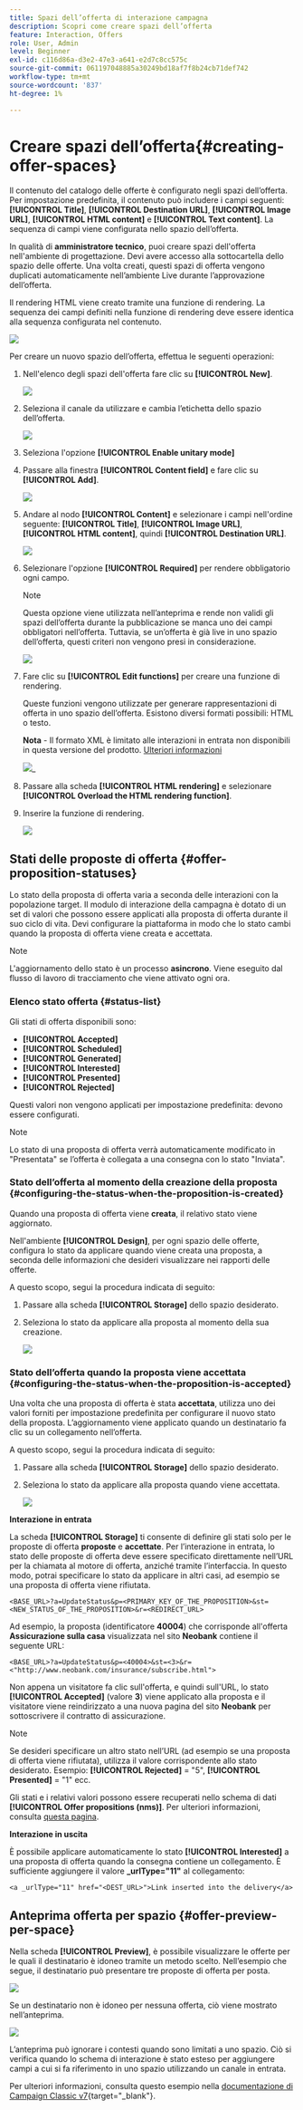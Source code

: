 ```yaml
---
title: Spazi dell’offerta di interazione campagna
description: Scopri come creare spazi dell’offerta
feature: Interaction, Offers
role: User, Admin
level: Beginner
exl-id: c116d86a-d3e2-47e3-a641-e2d7c8cc575c
source-git-commit: 061197048885a30249bd18af7f8b24cb71def742
workflow-type: tm+mt
source-wordcount: '837'
ht-degree: 1%

---
```


# Creare spazi dell’offerta{#creating-offer-spaces}

Il contenuto del catalogo delle offerte è configurato negli spazi dell’offerta. Per impostazione predefinita, il contenuto può includere i campi seguenti: **[!UICONTROL Title]**, **[!UICONTROL Destination URL]**, **[!UICONTROL Image URL]**, **[!UICONTROL HTML content]** e **[!UICONTROL Text content]**. La sequenza di campi viene configurata nello spazio dell’offerta.

In qualità di **amministratore tecnico**, puoi creare spazi dell&#39;offerta nell&#39;ambiente di progettazione. Devi avere accesso alla sottocartella dello spazio delle offerte. Una volta creati, questi spazi di offerta vengono duplicati automaticamente nell’ambiente Live durante l’approvazione dell’offerta.

Il rendering HTML viene creato tramite una funzione di rendering. La sequenza dei campi definiti nella funzione di rendering deve essere identica alla sequenza configurata nel contenuto.

![](assets/offer_space_create_009.png)

Per creare un nuovo spazio dell’offerta, effettua le seguenti operazioni:

1. Nell&#39;elenco degli spazi dell&#39;offerta fare clic su **[!UICONTROL New]**.

   ![](assets/offer_space_create_001.png)

1. Seleziona il canale da utilizzare e cambia l’etichetta dello spazio dell’offerta.

   ![](assets/offer_space_create_002.png)

1. Seleziona l&#39;opzione **[!UICONTROL Enable unitary mode]**

1. Passare alla finestra **[!UICONTROL Content field]** e fare clic su **[!UICONTROL Add]**.

   ![](assets/offer_space_create_003.png)

1. Andare al nodo **[!UICONTROL Content]** e selezionare i campi nell&#39;ordine seguente: **[!UICONTROL Title]**, **[!UICONTROL Image URL]**, **[!UICONTROL HTML content]**, quindi **[!UICONTROL Destination URL]**.

   ![](assets/offer_space_create_004.png)

1. Selezionare l&#39;opzione **[!UICONTROL Required]** per rendere obbligatorio ogni campo.

   >[!NOTE]
   >
   >Questa opzione viene utilizzata nell’anteprima e rende non validi gli spazi dell’offerta durante la pubblicazione se manca uno dei campi obbligatori nell’offerta. Tuttavia, se un’offerta è già live in uno spazio dell’offerta, questi criteri non vengono presi in considerazione.

   ![](assets/offer_space_create_005.png)

1. Fare clic su **[!UICONTROL Edit functions]** per creare una funzione di rendering.

   Queste funzioni vengono utilizzate per generare rappresentazioni di offerta in uno spazio dell’offerta. Esistono diversi formati possibili: HTML o testo.

   **Nota** - Il formato XML è limitato alle interazioni in entrata non disponibili in questa versione del prodotto. [Ulteriori informazioni](../start/v7-to-v8.md#gs-unavailable-features)

   ![](assets/offer_space_create_006.png)_

1. Passare alla scheda **[!UICONTROL HTML rendering]** e selezionare **[!UICONTROL Overload the HTML rendering function]**.
1. Inserire la funzione di rendering.

   ![](assets/offer_space_create_007.png)

## Stati delle proposte di offerta {#offer-proposition-statuses}

Lo stato della proposta di offerta varia a seconda delle interazioni con la popolazione target. Il modulo di interazione della campagna è dotato di un set di valori che possono essere applicati alla proposta di offerta durante il suo ciclo di vita. Devi configurare la piattaforma in modo che lo stato cambi quando la proposta di offerta viene creata e accettata.

>[!NOTE]
>
>L&#39;aggiornamento dello stato è un processo **asincrono**. Viene eseguito dal flusso di lavoro di tracciamento che viene attivato ogni ora.

### Elenco stato offerta {#status-list}

Gli stati di offerta disponibili sono:

* **[!UICONTROL Accepted]**
* **[!UICONTROL Scheduled]**
* **[!UICONTROL Generated]**
* **[!UICONTROL Interested]**
* **[!UICONTROL Presented]**
* **[!UICONTROL Rejected]**

Questi valori non vengono applicati per impostazione predefinita: devono essere configurati.

>[!NOTE]
>
>Lo stato di una proposta di offerta verrà automaticamente modificato in &quot;Presentata&quot; se l’offerta è collegata a una consegna con lo stato &quot;Inviata&quot;.

### Stato dell’offerta al momento della creazione della proposta {#configuring-the-status-when-the-proposition-is-created}

Quando una proposta di offerta viene **creata**, il relativo stato viene aggiornato.

Nell&#39;ambiente **[!UICONTROL Design]**, per ogni spazio delle offerte, configura lo stato da applicare quando viene creata una proposta, a seconda delle informazioni che desideri visualizzare nei rapporti delle offerte.

A questo scopo, segui la procedura indicata di seguito:

1. Passare alla scheda **[!UICONTROL Storage]** dello spazio desiderato.
1. Seleziona lo stato da applicare alla proposta al momento della sua creazione.

   ![](assets/offer_update_status_001.png)

### Stato dell’offerta quando la proposta viene accettata {#configuring-the-status-when-the-proposition-is-accepted}

Una volta che una proposta di offerta è stata **accettata**, utilizza uno dei valori forniti per impostazione predefinita per configurare il nuovo stato della proposta. L’aggiornamento viene applicato quando un destinatario fa clic su un collegamento nell’offerta.

A questo scopo, segui la procedura indicata di seguito:

1. Passare alla scheda **[!UICONTROL Storage]** dello spazio desiderato.
1. Seleziona lo stato da applicare alla proposta quando viene accettata.

   ![](assets/offer_update_status_002.png)


**Interazione in entrata**

La scheda **[!UICONTROL Storage]** ti consente di definire gli stati solo per le proposte di offerta **proposte** e **accettate**. Per l’interazione in entrata, lo stato delle proposte di offerta deve essere specificato direttamente nell’URL per la chiamata al motore di offerta, anziché tramite l’interfaccia. In questo modo, potrai specificare lo stato da applicare in altri casi, ad esempio se una proposta di offerta viene rifiutata.

```
<BASE_URL>?a=UpdateStatus&p=<PRIMARY_KEY_OF_THE_PROPOSITION>&st=<NEW_STATUS_OF_THE_PROPOSITION>&r=<REDIRECT_URL>
```

Ad esempio, la proposta (identificatore **40004**) che corrisponde all&#39;offerta **Assicurazione sulla casa** visualizzata nel sito **Neobank** contiene il seguente URL:

```
<BASE_URL>?a=UpdateStatus&p=<40004>&st=<3>&r=<"http://www.neobank.com/insurance/subscribe.html">
```

Non appena un visitatore fa clic sull&#39;offerta, e quindi sull&#39;URL, lo stato **[!UICONTROL Accepted]** (valore **3**) viene applicato alla proposta e il visitatore viene reindirizzato a una nuova pagina del sito **Neobank** per sottoscrivere il contratto di assicurazione.

>[!NOTE]
>
>Se desideri specificare un altro stato nell’URL (ad esempio se una proposta di offerta viene rifiutata), utilizza il valore corrispondente allo stato desiderato. Esempio: **[!UICONTROL Rejected]** = &quot;5&quot;, **[!UICONTROL Presented]** = &quot;1&quot; ecc.
>
>Gli stati e i relativi valori possono essere recuperati nello schema di dati **[!UICONTROL Offer propositions (nms)]**. Per ulteriori informazioni, consulta [questa pagina](../dev/create-schema.md).

**Interazione in uscita**

È possibile applicare automaticamente lo stato **[!UICONTROL Interested]** a una proposta di offerta quando la consegna contiene un collegamento. È sufficiente aggiungere il valore **_urlType=&quot;11&quot;** al collegamento:

```
<a _urlType="11" href="<DEST_URL>">Link inserted into the delivery</a>
```

## Anteprima offerta per spazio {#offer-preview-per-space}

Nella scheda **[!UICONTROL Preview]**, è possibile visualizzare le offerte per le quali il destinatario è idoneo tramite un metodo scelto. Nell’esempio che segue, il destinatario può presentare tre proposte di offerta per posta.

![](assets/offer_space_overview_002.png)

Se un destinatario non è idoneo per nessuna offerta, ciò viene mostrato nell’anteprima.

![](assets/offer_space_overview_001.png)


L’anteprima può ignorare i contesti quando sono limitati a uno spazio. Ciò si verifica quando lo schema di interazione è stato esteso per aggiungere campi a cui si fa riferimento in uno spazio utilizzando un canale in entrata.

Per ulteriori informazioni, consulta questo esempio nella [documentazione di Campaign Classic v7](https://experienceleague.adobe.com/docs/campaign-classic/using/managing-offers/advanced-parameters/extension-example.html){target="_blank"}.